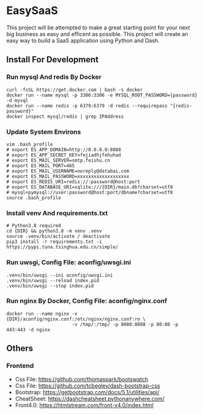 # EasySaaS

This project will be attempted to make a great starting point for your next big business as easy and efficent as possible. This project will create an easy way to build a SaaS
application using Python and Dash.

## Install For Development

### Run mysql And redis By Docker

```
curl -fsSL https://get.docker.com | bash -s docker
docker run --name mysql -p 3306:3306 -e MYSQL_ROOT_PASSWORD={password} -d mysql
docker run --name redis -p 6379:6379 -d redis --requirepass "{redis-password}"
docker inspect mysql/redis | grep IPAddress
```

### Update System Environs

```
vim .bash_profile
# export ES_APP_DOMAIN=http://0.0.0.0:8088
# export ES_APP_SECRET_KEY=fejiadhjfehuhad
# export ES_MAIL_SERVER=smtp.feishu.cn
# export ES_MAIL_PORT=465
# export ES_MAIL_USERNAME=noreply@databai.com
# export ES_MAIL_PASSWORD=xxxxxxxxxxxxxxxxxxx
# export ES_REDIS_URI=redis://:password@host:port
# export ES_DATABASE_URI=sqlite:///{DIR}/main.db?charset=utf8
# mysql+pymysql://user:password@host:port/dbname?charset=utf8
source .bash_profile
```

### Install venv And requirements.txt

```
# Python3.8 required
cd {DIR} && python3.8 -m venv .venv
source .venv/bin/activate / deactivate
pip3 install -r requirements.txt -i https://pypi.tuna.tsinghua.edu.cn/simple/
```

### Run uwsgi, Config File: aconfig/uwsgi.ini

```
.venv/bin/uwsgi --ini aconfig/uwsgi.ini
.venv/bin/uwsgi --reload index.pid
.venv/bin/uwsgi --stop index.pid
```

### Run nginx By Docker, Config File: aconfig/nginx.conf

```
docker run --name nginx -v {DIR}/aconfig/nginx.conf:/etc/nginx/nginx.conf:ro \ 
                        -v /tmp/:/tmp/ -p 8088:8088 -p 80:80 -p 443:443 -d nginx
```

## Others

### Frontend

- Css File: https://github.com/thomaspark/bootswatch
- Css File: https://github.com/tcbegley/dash-bootstrap-css
- Bootstrap: https://getbootstrap.com/docs/5.1/utilities/api/
- CheatSheet: https://dashcheatsheet.pythonanywhere.com/
- Front4.0: https://htmlstream.com/front-v4.0/index.html
